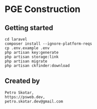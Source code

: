 # PGE Construction

## Getting started

```
cd laravel
composer install --ignore-platform-reqs
cp .env.example .env
php artisan key:generate
php artisan storage:link
php artisan migrate
php artisan ckfinder:download
```

## Created by 
```
Petro Skotar,
https://psweb.dev,
petro.skotar.dev@gmail.com
```
